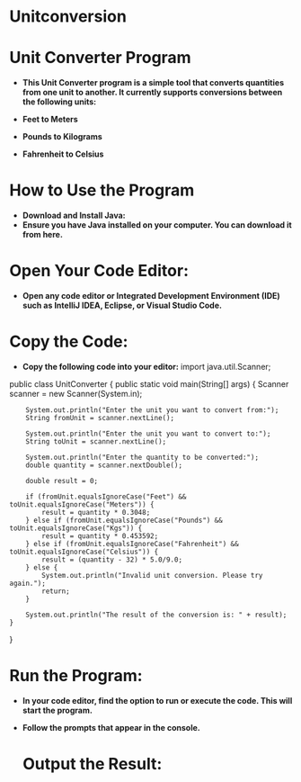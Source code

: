 # Unitconversion

# Unit Converter Program

- **This Unit Converter program is a simple tool that converts quantities from one unit to another. It currently supports conversions between the following units:**

- **Feet to Meters**
- **Pounds to Kilograms**
- **Fahrenheit to Celsius**

# How to Use the Program
- **Download and Install Java:**
- **Ensure you have Java installed on your computer. You can download it from here.**

# Open Your Code Editor:
- **Open any code editor or Integrated Development Environment (IDE) such as IntelliJ IDEA, Eclipse, or Visual Studio Code.**

# Copy the Code:
- **Copy the following code into your editor:**
  import java.util.Scanner;

public class UnitConverter {
    public static void main(String[] args) {
        Scanner scanner = new Scanner(System.in);

        System.out.println("Enter the unit you want to convert from:");
        String fromUnit = scanner.nextLine();

        System.out.println("Enter the unit you want to convert to:");
        String toUnit = scanner.nextLine();

        System.out.println("Enter the quantity to be converted:");
        double quantity = scanner.nextDouble();

        double result = 0;

        if (fromUnit.equalsIgnoreCase("Feet") && toUnit.equalsIgnoreCase("Meters")) {
            result = quantity * 0.3048;
        } else if (fromUnit.equalsIgnoreCase("Pounds") && toUnit.equalsIgnoreCase("Kgs")) {
            result = quantity * 0.453592;
        } else if (fromUnit.equalsIgnoreCase("Fahrenheit") && toUnit.equalsIgnoreCase("Celsius")) {
            result = (quantity - 32) * 5.0/9.0;
        } else {
            System.out.println("Invalid unit conversion. Please try again.");
            return;
        }

        System.out.println("The result of the conversion is: " + result);
    }
}

# Run the Program:

- **In your code editor, find the option to run or execute the code. This will start the program.**
- **Follow the prompts that appear in the console.**

  # Output the Result:
